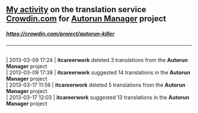 ## [My activity](https://crowdin.com/profile/itcareerwork/activity "My profile") on the translation service [Crowdin.com](https://crowdin.com "crowdin.com") for [Autorun Manager](https://crowdin.com/project/autorun-killer "Autorun Manager Crowdin") project
##### <https://crowdin.com/project/autorun-killer>
***
<br>| 2013-03-09 17:24 | **itcareerwork** deleted 3 translations from the **Autorun Manager** project
<br>| 2013-03-09 17:38 | **itcareerwork** suggested 14 translations in the **Autorun Manager** project
<br>| 2013-03-17 11:56 | **itcareerwork** deleted 5 translations from the **Autorun Manager** project
<br>| 2013-03-17 12:03 | **itcareerwork** suggested 13 translations in the **Autorun Manager** project
